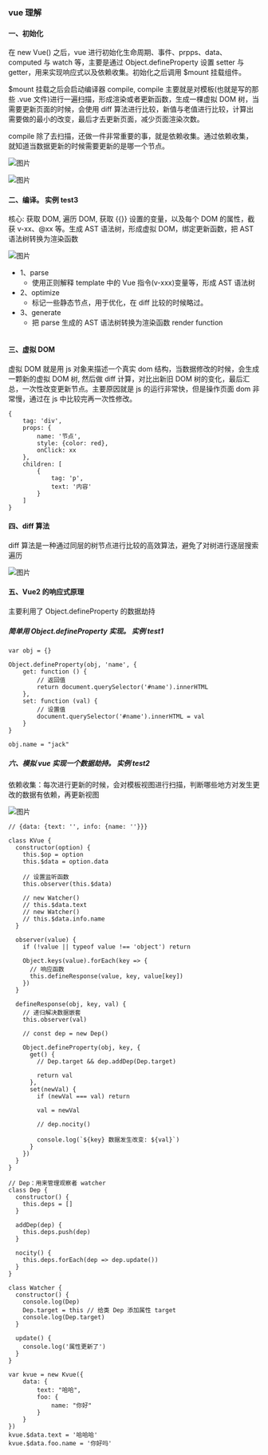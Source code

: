 ### vue 理解

#### 一、初始化

在 new Vue() 之后，vue 进行初始化生命周期、事件、prpps、data、computed 与 watch 等，主要是通过 Object.defineProperty 设置 setter 与 getter，用来实现响应式以及依赖收集。初始化之后调用 $mount 挂载组件。

$mount 挂载之后会启动编译器 compile, compile 主要就是对模板(也就是写的那些 .vue 文件)进行一遍扫描，形成渲染或者更新函数，生成一棵虚拟 DOM 树，当需要更新页面的时候，会使用 diff 算法进行比较，新值与老值进行比较，计算出需要做的最小的改变，最后才去更新页面，减少页面渲染次数。

compile 除了去扫描，还做一件非常重要的事，就是依赖收集。通过依赖收集，就知道当数据更新的时候需要更新的是哪一个节点。

![图片](/imgs/img1.png)

![图片](/imgs/img2.png)

#### 二、编译。  实例 test3
核心: 获取 DOM, 遍历 DOM, 获取 {{}} 设置的变量，以及每个 DOM 的属性，截获 v-xx、@xx 等。生成 AST 语法树，形成虚拟 DOM，绑定更新函数，把 AST 语法树转换为渲染函数

![图片](/imgs/img5.png)

-   1、parse
    -   使用正则解释 template 中的 Vue 指令(v-xxx)变量等，形成 AST 语法树
-   2、optimize
    -   标记一些静态节点，用于优化，在 diff 比较的时候略过。
-   3、generate
    -   把 parse 生成的 AST 语法树转换为渲染函数 render function

```

```

#### 三、虚拟 DOM

虚拟 DOM 就是用 js 对象来描述一个真实 dom 结构，当数据修改的时候，会生成一颗新的虚拟 DOM 树, 然后做 diff 计算，对比出新旧 DOM 树的变化，最后汇总，一次性改变更新节点。主要原因就是 js 的运行非常快，但是操作页面 dom 非常慢，通过在 js 中比较完再一次性修改。

```
{
    tag: 'div',
    props: {
        name: '节点',
        style: {color: red},
        onClick: xx
    },
    children: [
        {
            tag: 'p',
            text: '内容'
        }
    ]
}
```

#### 四、diff 算法
diff 算法是一种通过同层的树节点进行比较的高效算法，避免了对树进行逐层搜索遍历

![图片](/imgs/img4.png)

#### 五、Vue2 的响应式原理
主要利用了 Object.defineProperty 的数据劫持

##### 简单用 Object.defineProperty 实现。  实例 test1

```
var obj = {}

Object.defineProperty(obj, 'name', {
    get: function () {
        // 返回值
        return document.querySelector('#name').innerHTML
    },
    set: function (val) {
        // 设置值
        document.querySelector('#name').innerHTML = val
    }
}

obj.name = "jack"
```

##### 六、模拟 vue 实现一个数据劫持。  实例 test2
依赖收集：每次进行更新的时候，会对模板视图进行扫描，判断哪些地方对发生更改的数据有依赖，再更新视图

![图片](/imgs/img3.png)

```
// {data: {text: '', info: {name: ''}}}

class KVue {
  constructor(option) {
    this.$op = option
    this.$data = option.data

    // 设置监听函数
    this.observer(this.$data)

    // new Watcher()
    // this.$data.text
    // new Watcher()
    // this.$data.info.name
  }

  observer(value) {
    if (!value || typeof value !== 'object') return

    Object.keys(value).forEach(key => {
      // 响应函数
      this.defineResponse(value, key, value[key])
    })
  }

  defineResponse(obj, key, val) {
    // 递归解决数据嵌套
    this.observer(val)

    // const dep = new Dep()

    Object.defineProperty(obj, key, {
      get() {
        // Dep.target && dep.addDep(Dep.target)

        return val
      },
      set(newVal) {
        if (newVal === val) return

        val = newVal

        // dep.nocity()

        console.log(`${key} 数据发生改变: ${val}`)
      }
    })
  }
}

// Dep：用来管理观察者 watcher
class Dep {
  constructor() {
    this.deps = []
  }

  addDep(dep) {
    this.deps.push(dep)
  }

  nocity() {
    this.deps.forEach(dep => dep.update())
  }
}

class Watcher {
  constructor() {
    console.log(Dep)
    Dep.target = this // 给类 Dep 添加属性 target
    console.log(Dep.target)
  }

  update() {
    console.log('属性更新了')
  }
}

var kvue = new Kvue({
    data: {
        text: "哈哈",
        foo: {
            name: "你好"
        }
    }
})
kvue.$data.text = '哈哈哈'
kvue.$data.foo.name = '你好吗'
```
